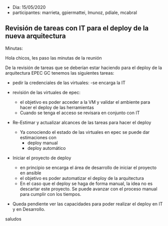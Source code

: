 * Dia: 15/05/2020
* participantes: marrieta, gpiermattei, lmunoz, pdiale, mcabral


## Revisión de tareas con IT para el deploy de la nueva arquitectura


Minutas:

Hola chicos, les paso las minutas de la reunión

De la revisión de tareas que se deberían estar haciendo para el deploy de la arquitectura EPEC GC tenemos las siguientes tareas:

- pedir la credenciales de las virtuales:
    -se encarga la IT
- revisión de las virtuales de epec:
    - el objetivo es poder acceder a la VM y validar el ambiente para hacer el deploy de las herramientas
    - Cuando se tenga el acceso se revisara en conjunto con IT
- Re-Estimar y actualizar alcances de las tareas para hacer el deploy
    - Ya conociendo el estado de las virtuales en epec se puede dar estimaciones con
        - deploy manual
        - deploy automático
- Iniciar el proyecto de deploy
    - en principio se encarga el área de desarrollo de iniciar el proyecto en ansible
    - el objetivo es poder automatizar el deploy de la arquitectura
    - En el caso que el deploy se haga de forma manual, la idea no es descartar este proyecto. Se puede avanzar con el proceso manual para cumplir con los tiempos.

- Queda pendiente ver las capacidades para poder realizar el deploy en IT y en Desarrollo.


saludos

